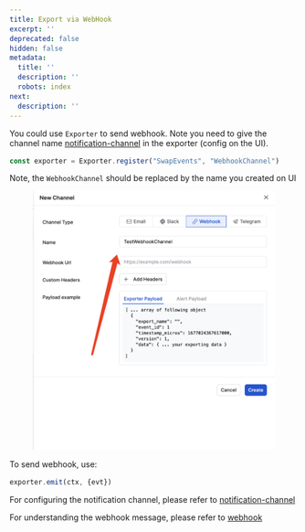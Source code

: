 ```yaml
---
title: Export via WebHook
excerpt: ''
deprecated: false
hidden: false
metadata:
  title: ''
  description: ''
  robots: index
next:
  description: ''
---
```

You could use `Exporter` to send webhook. Note you need to give the channel name [notification-channel](notification-channel "mention") in the exporter (config on the UI).

```typescript
const exporter = Exporter.register("SwapEvents", "WebhookChannel")
```

Note, the `WebhookChannel` should be replaced by the name you created on UI

<figure>
  <img src="https://raw.githubusercontent.com/sentioxyz/docs/v1.0/.gitbook/assets/image (4) (2).png" alt="" />
  <figcaption></figcaption>
</figure>

To send webhook, use:

```typescript
exporter.emit(ctx, {evt})
```

For configuring the notification channel, please refer to [notification-channel](notification-channel "mention")

For understanding the webhook message, please refer to [webhook](webhook "mention")